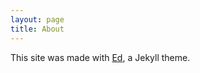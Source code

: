 ```yaml
---
layout: page
title: About
---
```




This site was made with [Ed](https://github.com/minicomp/ed/), a Jekyll theme.

